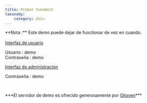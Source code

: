```yaml
---
title: Probar YunoHost
taxonomy:
    category: docs
---
```


<div class="alert alert-warning" markdown="1">
**Nota :** Este demo puede dejar de functionar de vez en cuando.
<br>

</div>

<br>

  <div class="row text-center">
    <div class="col-md-6">
      <a href="https://demo.yunohost.org/" target="_blank" class="btn btn-success btn-lg"><span class="glyphicon glyphicon-user"></span> Interfaz de usuario</a>
      <p class="text-muted">Usuario : demo<br>Contraseña : demo</p>
    </div>
    <div class="col-md-5">
      <a href="https://demo.yunohost.org/yunohost/admin" target="_blank" class="btn btn-primary btn-lg"><span class="glyphicon glyphicon-lock"></span> Interfaz de administración</a>
      <p class="text-muted">Contraseña : demo</p>
    </div>
  </div>

<br>

<p class="text-center" markdown="1">
***El servidor de demo es ofrecido generosamente por
<a href="https://www.gitoyen.net" target="_blank">Gitoyen</a>***
</p>
